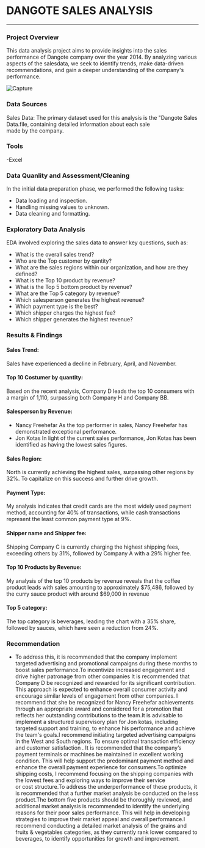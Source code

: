 # DANGOTE SALES ANALYSIS 
---
### Project Overview 

This data analysis project aims to provide insights into the sales performance of Dangote company over the year 2014. By analyzing various aspects of the salesdata, we seek to identify trends, make data-driven recommendations, and gain a deeper understanding of the company's performance.

![Capture](https://github.com/user-attachments/assets/f092a36c-8319-42b6-9659-f898a408495f)

### Data Sources 

Sales Data: The primary dataset used for this analysis is the "Dangote Sales Data.file, containing detailed information about each sale made by the company.

### Tools
-Excel 

### Data Quanlity and Assessment/Cleaning 

In the initial data preparation phase, we performed the following tasks:
- Data loading and inspection.
- Handling missing values to unknown.
- Data cleaning and formatting.

### Exploratory Data Analysis 

EDA involved exploring the sales data to answer key questions, such as:

- What is the overall sales trend?
- Who are the Top customer by qantity?
- What are the sales regions within our organization, and how are they defined?
- What is the Top 10 product by revenue?
- What is the Top 5 bottom product by revenue?
- What are the Top 5 category by revenue?
- Which salesperson generates the highest revenue?
- Which payment type is the best?
- Which shipper charges the highest fee?
- Which shipper generates the highest revenue?

### Results & Findings 

#### Sales Trend:
 Sales have experienced a decline in February, April, and November.
#### Top 10 Costumer by quantity:
Based on the recent analysis, Company D leads the top 10 consumers with a margin of 1,110, surpassing both Company H and Company BB.
#### Salesperson by Revenue:
- Nancy Freehefar As the top performer in sales, Nancy Freehefar has demonstrated exceptional performance.
- Jon Kotas In light of the current sales performance, Jon Kotas has been identified as having the lowest sales figures.
#### Sales Region:
North is currently achieving the highest sales, surpassing other regions by 32%. To capitalize on this success and further drive growth.
#### Payment Type:
My analysis indicates that credit cards are the most widely used payment method, accounting for 40% of transactions, while cash transactions represent the least common payment type at 9%. 
#### Shipper name and Shipper fee:
Shipping Company C is currently charging the highest shipping fees, exceeding others by 31%, followed by Company A with a 29% higher fee.
#### Top 10 Products by Revenue:
My analysis of the top 10 products by revenue reveals that the coffee product leads with sales amounting to approximately $75,486, followed by the curry sauce product with around $69,000 in revenue
#### Top 5 category:
The top category is beverages, leading the chart with a 35% share, followed by sauces, which have seen a reduction from 24%. 

### Recommendation
- To address this, it is recommended that the company implement targeted advertising and promotional campaigns during these months to boost sales performance.To incentivize increased engagement and drive higher patronage from other companies It is recommended that Company D be recognized and rewarded for its significant contribution. This approach is expected to enhance overall consumer activity and encourage similar levels of engagement from other companies. I recommend that she be recognized for Nancy Freehefar achievements through an appropriate award and considered for a promotion that reflects her outstanding contributions to the team.It is advisable to implement a structured supervisory plan for Jon kotas, including targeted support and training, to enhance his performance and achieve the team's goals.I recommend initiating targeted advertising campaigns in the West and South regions. To ensure optimal transaction efficiency and customer satisfaction . It is recommended that the company’s payment terminals or machines be maintained in excellent working condition. This will help support the predominant payment method and enhance the overall payment experience for consumers.To optimize shipping costs, I recommend focusing on the shipping companies with the lowest fees and exploring ways to improve their service or cost structure.To address the underperformance of these products, it is recommended that a further market analysis be conducted on the less product.The bottom five products should be thoroughly reviewed, and additional market analysis is recommended to identify the underlying reasons for their poor sales performance. This will help in developing strategies to improve their market appeal and overall performance.I recommend conducting a detailed market analysis of the grains and fruits & vegetables categories, as they currently rank lower compared to beverages, to identify opportunities for growth and improvement.


































